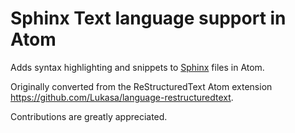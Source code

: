 # Sphinx Text language support in Atom

Adds syntax highlighting and snippets to [Sphinx](http://www.sphinx-doc.org/) files in Atom.

Originally converted from the ReStructuredText Atom extension https://github.com/Lukasa/language-restructuredtext.

Contributions are greatly appreciated.
